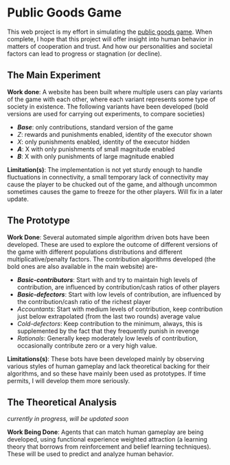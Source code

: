 # Public Goods Game

This web project is my effort in simulating the [public goods game](https://en.wikipedia.org/wiki/Public_goods_game). 
When complete, I hope that this project will offer insight into human behavior in matters of 
cooperation and trust. And how our personalities and societal factors can lead to progress or
 stagnation (or decline).

## The Main Experiment
__Work done__:  A website has been built where multiple users can play variants of the game with each other, where each variant represents some type of society in existence. The following variants have been developed (bold versions are used for carrying out experiments, to compare societies)
* ___Base___: only contributions, standard version of the game
* _Z_:    rewards and punishments enabled, identity of the executor shown
* _X_:    only punishments enabled, identity of the executor hidden
* ___A___:    X with only punishments of small magnitude enabled
* ___B___:    X with only punishments of large magnitude enabled

__Limitation(s)__: The implementation is not yet sturdy enough to handle fluctuations in connectivity, a small temporary lack of connectivity may cause the player to be chucked out of the game, and although uncommon sometimes causes the game to freeze for the other players. Will fix in a later update.

## The Prototype
__Work Done__: Several automated simple algorithm driven bots have been developed. These are used to explore the outcome of different versions of the game with different populations distributions and different multiplicative/penalty factors. The contribution algorithms developed (the bold ones are also available in the main website) are-
 * ___Basic-contributors___: Start with and try to maintain high levels of contribution, are influenced by contribution/cash ratios of other players
 * ___Basic-defectors___: Start with low levels of contribution, are influenced by the contribution/cash ratio of the richest player
 * _Accountants_: Start with medium levels of contribution, keep contribution just below extrapolated (from the last two rounds) average value
 * _Cold-defectors_: Keep contribution to the minimum, always, this is supplemented by the fact that they frequently punish in revenge
 * _Rationals_: Generally keep moderately low levels of contribution, occasionally contribute zero or a very high value.

__Limitations(s)__: These bots have been developed mainly by observing various styles of human gameplay and lack theoretical backing for their algorithms, and so these have mainly been used as prototypes. If time permits, I will develop them more seriously.


## The Theoretical Analysis
_currently in progress, will be updated soon_

__Work Being Done__: Agents that can match human gameplay are being developed, using functional experience weighted attraction (a learning theory that borrows from reinforcement and belief learning techniques). These will be used to predict and analyze human behavior.